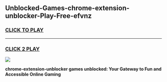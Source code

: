 
## Unblocked-Games-chrome-extension-unblocker-Play-Free-efvnz
<h3>
<a href="https://premium76.site?title=chrome-extension-unblocker&ref=18A1">CLICK TO PLAY</a></h3>
<hr>

<h3>
<a href="https://premium76.site?title=chrome-extension-unblocker&ref=18A1">CLICK 2 PLAY</a>
  
</h3>

<a href="https://premium76.site?title=chrome-extension-unblocker&ref=18A1"><img src="https://clearcache.store/games.png"></a>


**chrome-extension-unblocker games unblocked: Your Gateway to Fun and Accessible Online Gaming**
